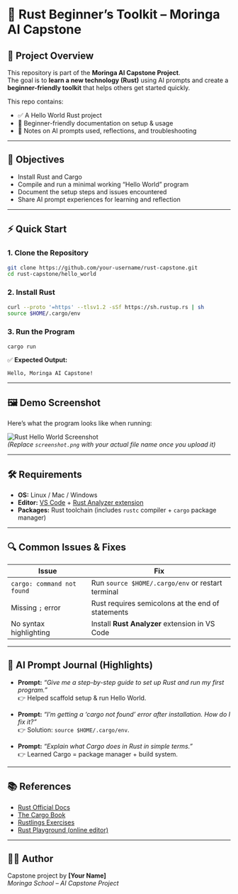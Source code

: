 # 🦀 Rust Beginner’s Toolkit – Moringa AI Capstone

## 📌 Project Overview
This repository is part of the **Moringa AI Capstone Project**.  
The goal is to **learn a new technology (Rust)** using AI prompts and create a **beginner-friendly toolkit** that helps others get started quickly.

This repo contains:
- ✅ A Hello World Rust project  
- 📖 Beginner-friendly documentation on setup & usage  
- 🤖 Notes on AI prompts used, reflections, and troubleshooting  

---

## 🎯 Objectives
- Install Rust and Cargo  
- Compile and run a minimal working “Hello World” program  
- Document the setup steps and issues encountered  
- Share AI prompt experiences for learning and reflection  

---

## ⚡ Quick Start

### 1. Clone the Repository
```bash
git clone https://github.com/your-username/rust-capstone.git
cd rust-capstone/hello_world
```

### 2. Install Rust
```bash
curl --proto '=https' --tlsv1.2 -sSf https://sh.rustup.rs | sh
source $HOME/.cargo/env
```

### 3. Run the Program
```bash
cargo run
```

✅ **Expected Output:**
```
Hello, Moringa AI Capstone!
```

---

## 🖼️ Demo Screenshot
Here’s what the program looks like when running:

![Rust Hello World Screenshot](./screenshot.png)  
*(Replace `screenshot.png` with your actual file name once you upload it)*

---

## 🛠️ Requirements
- **OS:** Linux / Mac / Windows  
- **Editor:** [VS Code](https://code.visualstudio.com/) + [Rust Analyzer extension](https://marketplace.visualstudio.com/items?itemName=rust-lang.rust-analyzer)  
- **Packages:** Rust toolchain (includes `rustc` compiler + `cargo` package manager)  

---

## 🔍 Common Issues & Fixes
| Issue | Fix |
|-------|-----|
| `cargo: command not found` | Run `source $HOME/.cargo/env` or restart terminal |
| Missing `;` error | Rust requires semicolons at the end of statements |
| No syntax highlighting | Install **Rust Analyzer** extension in VS Code |

---

## 📓 AI Prompt Journal (Highlights)
- **Prompt:** *“Give me a step-by-step guide to set up Rust and run my first program.”*  
  👉 Helped scaffold setup & run Hello World.  

- **Prompt:** *“I’m getting a ‘cargo not found’ error after installation. How do I fix it?”*  
  👉 Solution: `source $HOME/.cargo/env`.  

- **Prompt:** *“Explain what Cargo does in Rust in simple terms.”*  
  👉 Learned Cargo = package manager + build system.  

---

## 📚 References
- [Rust Official Docs](https://www.rust-lang.org/learn)  
- [The Cargo Book](https://doc.rust-lang.org/cargo/)  
- [Rustlings Exercises](https://github.com/rust-lang/rustlings)  
- [Rust Playground (online editor)](https://play.rust-lang.org/)  

---

## 👩‍💻 Author
Capstone project by **[Your Name]**  
*Moringa School – AI Capstone Project*  
